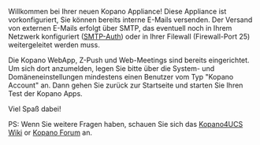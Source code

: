 Willkommen bei Ihrer neuen Kopano Appliance! Diese Appliance ist
vorkonfiguriert, Sie können bereits interne E-Mails versenden. Der
Versand von externen E-Mails erfolgt über SMTP, das eventuell noch in
Ihrem Netzwerk konfiguriert
([SMTP-Auth](http://docs.software-univention.de/manual-4.2.html#mail::serverconfig::relay))
oder in Ihrer Filewall (Firewall-Port 25) weitergeleitet werden muss.

Die Kopano WebApp, Z-Push und Web-Meetings sind bereits eingerichtet. Um
sich dort anzumelden, legen Sie bitte über die System- und
Domäneneinstellungen mindestens einen Benutzer vom Typ "Kopano Account"
an. Dann gehen Sie zurück zur Startseite und starten Sie Ihren Test der
Kopano Apps.

Viel Spaß dabei!

PS: Wenn Sie weitere Fragen haben, schauen Sie sich das [Kopano4UCS
Wiki](https://wiki.z-hub.io/display/K4U/Documentation+-+Getting+Started) or [Kopano
Forum](https://forum.kopano.io/) an.
